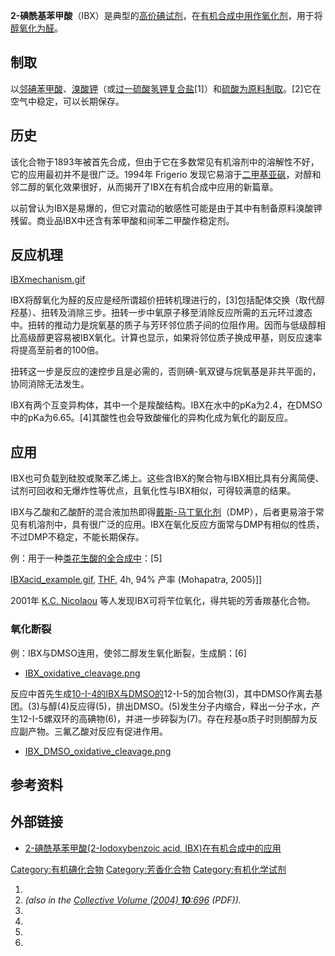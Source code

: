**2-碘酰基苯甲酸**（IBX）是典型的[高价碘试剂](../Page/高价碘试剂.md "wikilink")，在[有机合成中用作](../Page/有机合成.md "wikilink")[氧化剂](../Page/氧化剂.md "wikilink")，用于将[醇氧化为](../Page/醇.md "wikilink")[醛](../Page/醛.md "wikilink")。

## 制取

以[邻碘苯甲酸](../Page/邻碘苯甲酸.md "wikilink")、[溴酸钾](../Page/溴酸钾.md "wikilink")（或[过一硫酸氢钾复合盐](../Page/过一硫酸氢钾复合盐.md "wikilink")\[1\]）和[硫酸为原料制取](../Page/硫酸.md "wikilink")。\[2\]它在空气中稳定，可以长期保存。

## 历史

该化合物于1893年被首先合成，但由于它在多数常见有机溶剂中的溶解性不好，它的应用最初并不是很广泛。1994年 Frigerio
发现它易溶于[二甲基亚砜](../Page/二甲基亚砜.md "wikilink")，对醇和邻二醇的氧化效果很好，从而揭开了IBX在有机合成中应用的新篇章。

以前曾认为IBX是易爆的，但它对震动的敏感性可能是由于其中有制备原料溴酸钾残留。商业品IBX中还含有苯甲酸和间苯二甲酸作稳定剂。

## 反应机理

[IBXmechanism.gif](https://zh.wikipedia.org/wiki/File:IBXmechanism.gif "fig:IBXmechanism.gif")

IBX将醇氧化为醛的反应是经所谓超价扭转机理进行的，\[3\]包括配体交换（取代醇羟基）、扭转及消除三步。扭转一步中氧原子移至消除反应所需的五元环过渡态中。扭转的推动力是烷氧基的质子与芳环邻位质子间的位阻作用。因而与低级醇相比高级醇更容易被IBX氧化。计算也显示，如果将邻位质子换成甲基，则反应速率将提高至前者的100倍。

扭转这一步是反应的速控步且是必需的，否则碘-氧双键与烷氧基是非共平面的，协同消除无法发生。

IBX有两个互变异构体，其中一个是羧酸结构。IBX在水中的pKa为2.4，在DMSO中的pKa为6.65。\[4\]其酸性也会导致酸催化的异构化成为氧化的副反应。

## 应用

IBX也可负载到硅胶或聚苯乙烯上。这些含IBX的聚合物与IBX相比具有分离简便、试剂可回收和无爆炸性等优点，且氧化性与IBX相似，可得较满意的结果。

IBX与乙酸和乙酸酐的混合液加热即得[戴斯-马丁氧化剂](../Page/戴斯-马丁氧化剂.md "wikilink")（DMP），后者更易溶于常见有机溶剂中，具有很广泛的应用。IBX在氧化反应方面常与DMP有相似的性质，不过DMP不稳定，不能长期保存。

例：用于一种[类花生酸的全合成中](../Page/类花生酸.md "wikilink")：\[5\]

[IBXacid_example.gif](https://zh.wikipedia.org/wiki/File:IBXacid_example.gif "fig:IBXacid_example.gif"),
[THF](../Page/THF.md "wikilink"), 4h, 94% 产率 (Mohapatra, 2005)\]\]

2001年 [K.C. Nicolaou](../Page/Kyriacos_Costa_Nicolaou.md "wikilink")
等人发现IBX可将苄位氧化，得共轭的芳香羰基化合物。

### 氧化断裂

例：IBX与DMSO连用，使邻二醇发生氧化断裂，生成酮：\[6\]

  -
    [IBX_oxidative_cleavage.png](https://zh.wikipedia.org/wiki/File:IBX_oxidative_cleavage.png "fig:IBX_oxidative_cleavage.png")

反应中首先生成[10-I-4的IBX与DMSO的](../Page/L-I-N标记.md "wikilink")12-I-5的加合物(3)，其中DMSO作离去基团。(3)与醇(4)反应得(5)，排出DMSO。(5)发生分子内缩合，释出一分子水，产生12-I-5螺双环的高碘物(6)，并进一步碎裂为(7)。存在羟基α质子时则酮醇为反应副产物。三氟乙酸对反应有促进作用。

  -
    [IBX_DMSO_oxidative_cleavage.png](https://zh.wikipedia.org/wiki/File:IBX_DMSO_oxidative_cleavage.png "fig:IBX_DMSO_oxidative_cleavage.png")

## 参考资料

## 外部链接

  - [2-碘酰基苯甲酸(2-Iodoxybenzoic acid,
    IBX)在有机合成中的应用](http://sioc-journal.cn/Jwk_yjhx/EN/article/downloadArticleFile.do?attachType=PDF&id=333418)

[Category:有机碘化合物](https://zh.wikipedia.org/wiki/Category:有机碘化合物 "wikilink")
[Category:芳香化合物](https://zh.wikipedia.org/wiki/Category:芳香化合物 "wikilink")
[Category:有机化学试剂](https://zh.wikipedia.org/wiki/Category:有机化学试剂 "wikilink")

1.
2.   *(also in the [Collective Volume (2004)
    **10**:696](http://www.orgsyn.org/orgsyn/pdfs/v77p0141.pdf)
    (PDF)).*
3.
4.
5.
6.